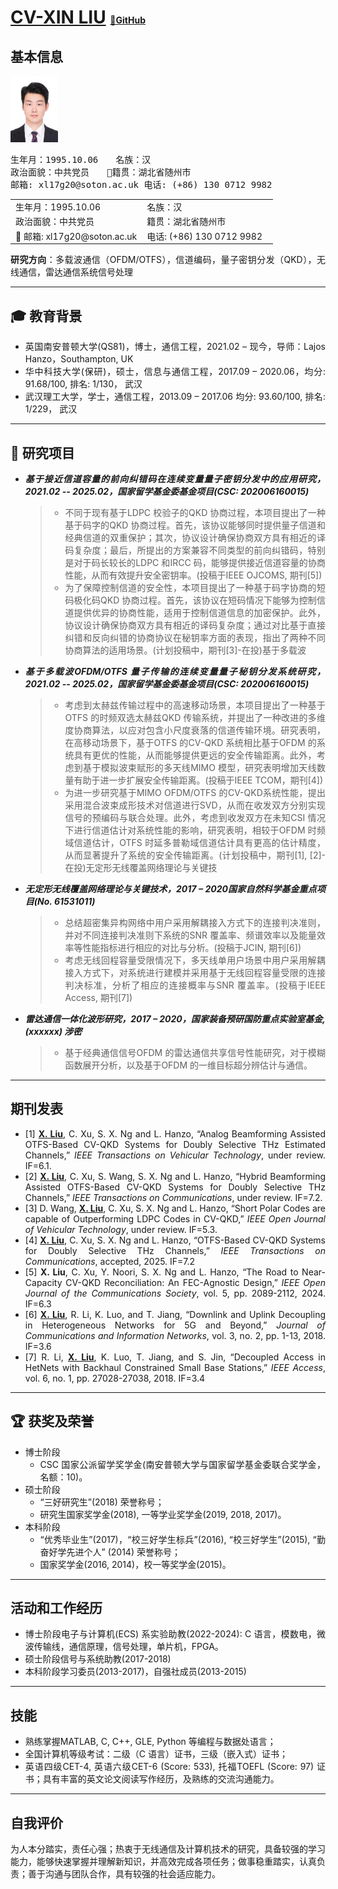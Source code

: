 <div style="max-width: 1000px; margin: 0 auto; text-align: justify;">
 
# <u>CV-XIN LIU</u> <span style="font-size: 0.5em;">[🔗GitHub](https://github.com/yourname)</span>

## 基本信息
<!--
[myselfo](selfo.jpg){ width=300 height=200 }
-->
<img src="selfo.jpg" width="15%">

<pre>
生年月：1995.10.06　　名族：汉
政治面貌：中共党员　　📍籍贯：湖北省随州市
邮箱: xl17g20@soton.ac.uk 电话: (+86) 130 0712 9982
</pre>

<table style="border: none!important; border-collapse: collapse!important; line-height: 1.4;">
<tr>
<td style="border: none!important; width: 50%; padding: 2px 8px;">生年月：1995.10.06</td>
<td style="border: none!important; padding: 2px 8px;">名族：汉</td>
</tr>
<tr>
<td style="border: none!important; padding: 2px 8px;">政治面貌：中共党员</td>
<td style="border: none!important; padding: 2px 8px;">籍贯：湖北省随州市</td>
</tr>
<tr>
<td style="border: none!important; padding: 2px 8px;">📧 邮箱: xl17g20@soton.ac.uk  </td>
<td style="border: none!important; padding: 2px 8px;">电话: (+86) 130 0712 9982 </td>
</tr>
</table>  

**研究方向**：多载波通信（OFDM/OTFS），信道编码，量子密钥分发（QKD），无线通信，雷达通信系统信号处理


---
## 🎓 教育背景
  - 英国南安普顿大学(QS81)，博士，通信工程，2021.02 – 现今，导师：Lajos Hanzo，Southampton, UK
  - 华中科技大学(保研)，硕士，信息与通信工程，2017.09 – 2020.06，均分: 91.68/100, 排名: 1/130， 武汉
  - 武汉理工大学，学士，通信工程，2013.09 – 2017.06 均分: 93.60/100, 排名: 1/229， 武汉
---

## 💼  研究项目
  - ***基于接近信道容量的前向纠错码在连续变量量子密钥分发中的应用研究，2021.02 -- 2025.02，国家留学基金委基金项目(CSC: 202006160015)*** 
    >- 不同于现有基于LDPC 校验子的QKD 协商过程，本项目提出了一种基于码字的QKD 协商过程。首先，该协议能够同时提供量子信道和经典信道的双重保护；其次，协议设计确保协商双方具有相近的译码复杂度；最后，所提出的方案兼容不同类型的前向纠错码，特别是对于码长较长的LDPC 和IRCC 码，能够提供接近信道容量的协商性能，从而有效提升安全密钥率。(投稿于IEEE OJCOMS, 期刊[5])
    >- 为了保障控制信道的安全性，本项目提出了一种基于码字协商的短码极化码QKD 协商过程。首先，该协议在短码情况下能够为控制信道提供优异的协商性能，适用于控制信道信息的加密保护。此外，协议设计确保协商双方具有相近的译码复杂度；通过对比基于直接纠错和反向纠错的协商协议在秘钥率方面的表现，指出了两种不同协商算法的适用场景。(计划投稿中，期刊[3]-在投)基于多载波
  - ***基于多载波OFDM/OTFS 量子传输的连续变量量子秘钥分发系统研究，2021.02 -- 2025.02，国家留学基金委基金项目(CSC: 202006160015)***
    >- 考虑到太赫兹传输过程中的高速移动场景，本项目提出了一种基于OTFS 的时频双选太赫兹QKD 传输系统，并提出了一种改进的多维度协商算法，以应对包含小尺度衰落的信道传输环境。研究表明，在高移动场景下，基于OTFS 的CV-QKD 系统相比基于OFDM 的系统具有更优的性能，从而能够提供更远的安全传输距离。此外，考虑到基于模拟波束赋形的多天线MIMO 模型，研究表明增加天线数量有助于进一步扩展安全传输距离。(投稿于IEEE TCOM，期刊[4])
    >- 为进一步研究基于MIMO OFDM/OTFS 的CV-QKD系统性能，提出采用混合波束成形技术对信道进行SVD，从而在收发双方分别实现信号的预编码与联合处理。此外，考虑到收发双方在未知CSI 情况下进行信道估计对系统性能的影响，研究表明，相较于OFDM 时频域信道估计，OTFS 时延多普勒域信道估计具有更高的估计精度，从而显著提升了系统的安全传输距离。(计划投稿中，期刊[1], [2]-在投)无定形无线覆盖网络理论与关键技
  - ***无定形无线覆盖网络理论与关键技术，2017 – 2020国家自然科学基金重点项目(No. 61531011)***
    >- 总结超密集异构网络中用户采用解耦接入方式下的连接判决准则，并对不同连接判决准则下系统的SNR 覆盖率、频谱效率以及能量效率等性能指标进行相应的对比与分析。(投稿于JCIN, 期刊[6])
    >- 考虑无线回程容量受限情况下，多天线单用户场景中用户采用解耦接入方式下，对系统进行建模并采用基于无线回程容量受限的连接判决标准，分析了相应的连接概率与SNR 覆盖率。(投稿于IEEE Access, 期刊[7])
  - ***雷达通信一体化波形研究，2017 – 2020，国家装备预研国防重点实验室基金,(xxxxxx) 涉密***
    >- 基于经典通信信号OFDM 的雷达通信共享信号性能研究，对于模糊函数展开分析，以及基于OFDM 的一维目标超分辨估计与通信。

---

##  期刊发表
  - [1] <u>**X. Liu**</u>, C. Xu, S. X. Ng and L. Hanzo, “Analog Beamforming Assisted OTFS-Based CV-QKD Systems for Doubly Selective THz Estimated Channels,” *IEEE Transactions on Vehicular Technology*, under review. IF=6.1.
  - [2] <u>**X. Liu**</u>, C. Xu, S. Wang, S. X. Ng and L. Hanzo, “Hybrid Beamforming Assisted OTFS-Based CV-QKD Systems for Doubly Selective THz Channels,” *IEEE Transactions on Communications*, under review. IF=7.2.
  - [3] D. Wang, <u>**X. Liu**</u>, C. Xu, S. X. Ng and L. Hanzo, “Short Polar Codes are capable of Outperforming LDPC Codes in CV-QKD,” *IEEE Open Journal of Vehicular Technology*, under review. IF=5.3.
  - [4] <u>**X. Liu**</u>, C. Xu, S. X. Ng and L. Hanzo, “OTFS-Based CV-QKD Systems for Doubly Selective THz Channels,” *IEEE Transactions on Communications*, accepted, 2025. IF=7.2
  - [5] **X. Liu**, C. Xu, Y. Noori, S. X. Ng and L. Hanzo, “The Road to Near-Capacity CV-QKD Reconciliation:
An FEC-Agnostic Design,” *IEEE Open Journal of the Communications Society*, vol.
5, pp. 2089-2112, 2024. IF=6.3
  - [6] <u>**X. Liu**</u>, R. Li, K. Luo, and T. Jiang, “Downlink and Uplink Decoupling in Heterogeneous Networks
for 5G and Beyond,” *Journal of Communications and Information Networks*, vol. 3, no. 2,
pp. 1-13, 2018. IF=3.6
  - [7] R. Li, <u>**X. Liu**</u>, K. Luo, T. Jiang, and S. Jin, “Decoupled Access in HetNets with Backhaul
Constrained Small Base Stations,” *IEEE Access*, vol. 6, no. 1, pp. 27028-27038, 2018. IF=3.4

---

## 🏆 获奖及荣誉
  - 博士阶段
    - CSC 国家公派留学奖学金(南安普顿大学与国家留学基金委联合奖学金，名额：10)。
  - 硕士阶段
    - “三好研究生”(2018) 荣誉称号；
    - 研究生国家奖学金(2018), 一等学业奖学金(2019, 2018, 2017)。
  - 本科阶段
    - “优秀毕业生”(2017)，“校三好学生标兵”(2016), “校三好学生”(2015), “勤奋好学先进个人” (2014) 荣誉称号；
    - 国家奖学金(2016, 2014)，校一等奖学金(2015)。
---
## 活动和工作经历
  - 博士阶段电子与计算机(ECS) 系实验助教(2022-2024): C 语言，模数电，微波传输线，通信原理，信号处理，单片机，FPGA。
  - 硕士阶段信号与系统助教(2017-2018)
  - 本科阶段学习委员(2013-2017)，自强社成员(2013-2015)
---
## 技能
  - 熟练掌握MATLAB, C, C++, GLE, Python 等编程与数据处语言；
  - 全国计算机等级考试：二级（C 语言）证书，三级（嵌入式）证书；
  - 英语四级CET-4, 英语六级CET-6 (Score: 533), 托福TOEFL (Score: 97) 证书；具有丰富的英文论文阅读写作经历，及熟练的交流沟通能力。
---
## 自我评价
为人本分踏实，责任心强；热衷于无线通信及计算机技术的研究，具备较强的学习能力，能够快速掌握并理解新知识，并高效完成各项任务；做事稳重踏实，认真负责；善于沟通与团队合作，具有较强的社会适应能力。

<div>
